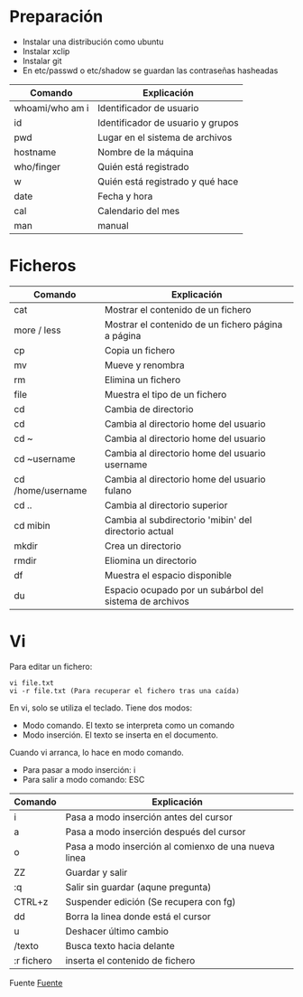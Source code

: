 # Preparación

- Instalar una distribución como ubuntu
- Instalar xclip
- Instalar git
- En etc/passwd o etc/shadow se guardan las contraseñas hasheadas


| Comando | Explicación |
| -- | -- |
| whoami/who am i | Identificador de usuario |
| id | Identificador de usuario y grupos |
| pwd | Lugar en el sistema de archivos |
| hostname | Nombre de la máquina |
| who/finger | Quién está registrado |
| w | Quién está registrado y qué hace |
| date | Fecha y hora |
| cal | Calendario del mes |
| man | manual |


# Ficheros

| Comando | Explicación |
| -- | -- |
| cat | Mostrar el contenido de un fichero |
| more / less | Mostrar el contenido de un fichero página a página |
| cp | Copia un fichero |
| mv | Mueve y renombra |
| rm | Elimina un fichero |
| file | Muestra el tipo de un fichero |
| cd | Cambia de directorio |
| cd | Cambia al directorio home del usuario |
| cd ~ | Cambia al directorio home del usuario |
| cd ~username | Cambia al directorio home del usuario username |
| cd /home/username | Cambia al directorio home del usuario fulano |
| cd .. | Cambia al directorio superior |
| cd mibin | Cambia al subdirectorio 'mibin' del directorio actual |
| mkdir | Crea un directorio |
| rmdir | Eliomina un directorio |
| df | Muestra el espacio disponible |
| du | Espacio ocupado por un subárbol del sistema de archivos |


# Vi

Para editar un fichero:
````
vi file.txt
vi -r file.txt (Para recuperar el fichero tras una caída)
````

En vi, solo se utiliza el teclado. Tiene dos modos:

- Modo comando. El texto se interpreta como un comando
- Modo inserción. El texto se inserta en el documento.

Cuando vi arranca, lo hace en modo comando.
- Para pasar a modo inserción: i
- Para salir a modo comando: ESC

| Comando | Explicación |
| -- | -- |
| i | Pasa a modo inserción antes del cursor |
| a |  Pasa a modo inserción después del cursor |
| o |  Pasa a modo inserción al comienxo de una nueva linea |
| ZZ | Guardar y salir |
| :q | Salir sin guardar (aqune pregunta) |
| CTRL+z | Suspender edición (Se recupera con fg) |
| dd | Borra la linea donde está el cursor |
| u | Deshacer último cambio |
| /texto | Busca texto hacia delante |
| :r fichero | inserta el contenido de fichero |


Fuente [Fuente](https://miriadax.net/web/introduccion-a-linux-como-entorno-de-desarrollo-de-sistemas-software-2-edicion-consulta/)

